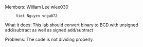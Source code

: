Members: William Lee wlee030

         Viet Nguyen vngu072
         
What it does:
This lab should convert binary to BCD with unsigned add/subtract as well as signed add/subtract

Problems:
The code is not dividing properly.
